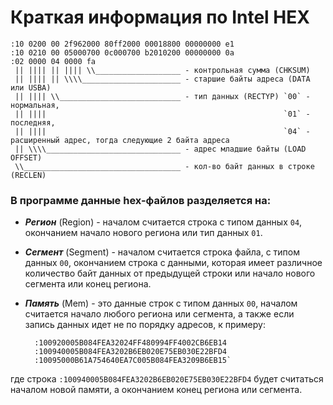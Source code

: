 # Краткая информация по Intel HEX

    :10 0200 00 2f962000 80ff2000 00018800 00000000 e1
    :10 0210 00 05000700 0c000700 b2010200 00000000 0a
    :02 0000 04 0000 fa
     || |||| || |||| \\___________________ - контрольная сумма (CHKSUM)
     || |||| || \\\\______________________ - старшие байты адреса (DATA или USBA)
     || |||| \\___________________________ - тип данных (RECTYP) `00` - нормальная,
     || ||||                                                     `01` - последняя,
     || ||||                                                     `04` - расширенный адрес, тогда следующие 2 байта адреса
     || \\\\______________________________ - адрес младшие байты (LOAD OFFSET)
     \\___________________________________ - кол-во байт данных в строке (RECLEN)

### В программе данные hex-файлов разделяется на:

* **_Регион_** (Region) - началом считается строка с типом данных `04`, окончанием начало нового региона или тип данных `01`.

* **_Сегмент_** (Segment) - началом считается строка файла, с типом данных `00`, окончанием строка с данными, которая имеет различное количество байт данных от предыдущей строки или начало нового сегмента или конец региона.

* **_Память_** (Mem) - это данные строк с типом данных `00`, началом считается начало любого региона или сегмента, а также если запись данных идет не по порядку адресов, к примеру:

        :100920005B084FEA32024FF480994FF4002CB6EB14  
        :100940005B084FEA3202B6EB020E75EB030E22BFD4  
        :10095000B61A754640EA7C005B084FEA3209B6EB15`
где строка `:100940005B084FEA3202B6EB020E75EB030E22BFD4` будет считаться началом новой памяти, а окончанием конец региона или сегмента.
